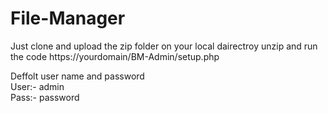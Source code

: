 # File-Manager
 
Just clone and upload the zip folder on your local dairectroy unzip and run the code https://yourdomain/BM-Admin/setup.php

Deffolt user name and password<br>
User:- admin<br>
Pass:- password<br>
